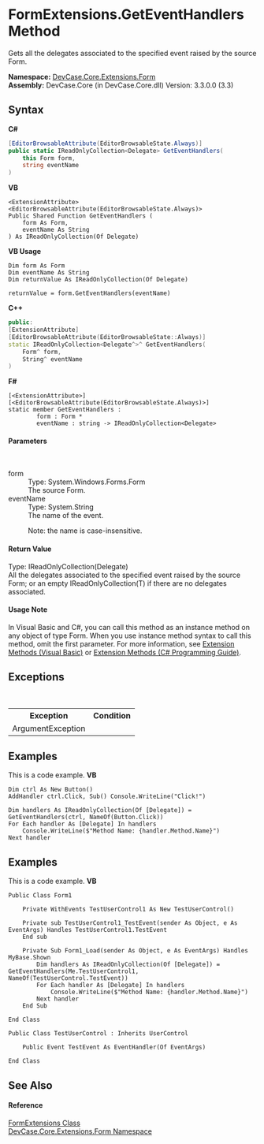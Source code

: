 # FormExtensions.GetEventHandlers Method 
 

Gets all the delegates associated to the specified event raised by the source Form.

**Namespace:**&nbsp;<a href="N_DevCase_Core_Extensions_Form">DevCase.Core.Extensions.Form</a><br />**Assembly:**&nbsp;DevCase.Core (in DevCase.Core.dll) Version: 3.3.0.0 (3.3)

## Syntax

**C#**<br />
``` C#
[EditorBrowsableAttribute(EditorBrowsableState.Always)]
public static IReadOnlyCollection<Delegate> GetEventHandlers(
	this Form form,
	string eventName
)
```

**VB**<br />
``` VB
<ExtensionAttribute>
<EditorBrowsableAttribute(EditorBrowsableState.Always)>
Public Shared Function GetEventHandlers ( 
	form As Form,
	eventName As String
) As IReadOnlyCollection(Of Delegate)
```

**VB Usage**<br />
``` VB Usage
Dim form As Form
Dim eventName As String
Dim returnValue As IReadOnlyCollection(Of Delegate)

returnValue = form.GetEventHandlers(eventName)
```

**C++**<br />
``` C++
public:
[ExtensionAttribute]
[EditorBrowsableAttribute(EditorBrowsableState::Always)]
static IReadOnlyCollection<Delegate^>^ GetEventHandlers(
	Form^ form, 
	String^ eventName
)
```

**F#**<br />
``` F#
[<ExtensionAttribute>]
[<EditorBrowsableAttribute(EditorBrowsableState.Always)>]
static member GetEventHandlers : 
        form : Form * 
        eventName : string -> IReadOnlyCollection<Delegate> 

```


#### Parameters
&nbsp;<dl><dt>form</dt><dd>Type: System.Windows.Forms.Form<br />The source Form.</dd><dt>eventName</dt><dd>Type: System.String<br />The name of the event. 

 Note: the name is case-insensitive.</dd></dl>

#### Return Value
Type: IReadOnlyCollection(Delegate)<br />All the delegates associated to the specified event raised by the source Form; or an empty IReadOnlyCollection(T) if there are no delegates associated.

#### Usage Note
In Visual Basic and C#, you can call this method as an instance method on any object of type Form. When you use instance method syntax to call this method, omit the first parameter. For more information, see <a href="https://docs.microsoft.com/dotnet/visual-basic/programming-guide/language-features/procedures/extension-methods">Extension Methods (Visual Basic)</a> or <a href="https://docs.microsoft.com/dotnet/csharp/programming-guide/classes-and-structs/extension-methods">Extension Methods (C# Programming Guide)</a>.

## Exceptions
&nbsp;<table><tr><th>Exception</th><th>Condition</th></tr><tr><td>ArgumentException</td><td /></tr></table>

## Examples
This is a code example. 
**VB**<br />
``` VB
Dim ctrl As New Button()
AddHandler ctrl.Click, Sub() Console.WriteLine("Click!") 

Dim handlers As IReadOnlyCollection(Of [Delegate]) = GetEventHandlers(ctrl, NameOf(Button.Click))
For Each handler As [Delegate] In handlers
    Console.WriteLine($"Method Name: {handler.Method.Name}")
Next handler
```


## Examples
This is a code example. 
**VB**<br />
``` VB
Public Class Form1

    Private WithEvents TestUserControl1 As New TestUserControl()

    Private sub TestUserControl1_TestEvent(sender As Object, e As EventArgs) Handles TestUserControl1.TestEvent
    End sub

    Private Sub Form1_Load(sender As Object, e As EventArgs) Handles MyBase.Shown
        Dim handlers As IReadOnlyCollection(Of [Delegate]) = GetEventHandlers(Me.TestUserControl1, NameOf(TestUserControl.TestEvent))
        For Each handler As [Delegate] In handlers
            Console.WriteLine($"Method Name: {handler.Method.Name}")
        Next handler
    End Sub

End Class

Public Class TestUserControl : Inherits UserControl

    Public Event TestEvent As EventHandler(Of EventArgs)

End Class
```


## See Also


#### Reference
<a href="T_DevCase_Core_Extensions_Form_FormExtensions">FormExtensions Class</a><br /><a href="N_DevCase_Core_Extensions_Form">DevCase.Core.Extensions.Form Namespace</a><br />